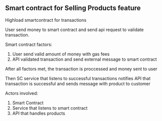 ## Smart contract for Selling Products feature

Highload smartcontract for transactions

User send money to smart contract and send api request to validate transaction.

Smart contract factors:
1. User send valid amount of money with gas fees
2. API validated transaction and send external message to smart contract

After all factors met, the transaction is proccessed and money sent to user

Then SC service that listens to successful transactions notifies API that transaction is successful and sends message with product to customer



Actors involved:
1. Smart Contract
2. Service that listens to smart contract
3. API that handles products
